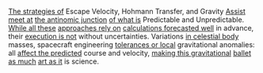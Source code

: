 
[The strategies of](3/2/1/1/3/1/.Strategy) Escape Velocity, Hohmann Transfer, and Gravity [Assist meet at](3/3/2/2/2/2/3/.Mentor%20and%20Guide) [the antinomic junction](2/2/2/1/_Organic-Inorganic) [of what is](3/3/3/1/3/3/.Breath%20of%20Life) Predictable and Unpredictable. [While all these](2/2/2/1/1/2/.Iteration) [approaches rely on](1/1/3/3/1/3/3/.Approach) [calculations forecasted well](1/2/2/2/3/1/.Forecast) in advance, their [execution is not](3/2/1/1/3/2/.Execution) without uncertainties. Variations [in celestial body](1/3/3/3/.Extraterrestrial%20Bodies) masses, spacecraft engineering [tolerances or local](1/1/3/1/1/3/2/1/2/1/.Local%20Boundedness) gravitational anomalies: all [affect the predicted](2/2/3/1/2/3/.Prediction) course and velocity, [making this gravitational](1/2/3/3/2/3/1/.Gravitational%20Pull) [ballet as much](3/3/2/3/1/.Classical%20Ballet) [art as it](2/3/3/1/3/.Art%20Forms) is science.

